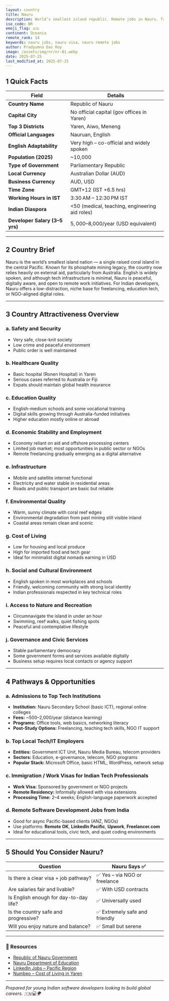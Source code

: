 ```yaml
---
layout: country
title: Nauru
description: World’s smallest island republic. Remote jobs in Nauru. Trilp AI curated info. Indians in Nauru.
iso_code: NR
emoji_flag: 🇳🇷
continent: Oceania
remote_rank: 14
keywords: nauru jobs, nauru visa, nauru remote jobs
author: Pradyumna Das Roy
image: /assets/img/nr/nr-01.webp
date: 2025-07-25
last_modified_at: 2025-07-25
---
```


## 1 Quick Facts

| Field                          | Details                                        |
| ------------------------------ | ---------------------------------------------- |
| **Country Name**               | Republic of Nauru                              |
| **Capital City**               | No official capital (gov offices in Yaren)     |
| **Top 3 Districts**            | Yaren, Aiwo, Meneng                            |
| **Official Languages**         | Nauruan, English                               |
| **English Adaptability**       | Very high – co-official and widely spoken      |
| **Population (2025)**          | ~10,000                                        |
| **Type of Government**         | Parliamentary Republic                         |
| **Local Currency**             | Australian Dollar (AUD)                        |
| **Business Currency**          | AUD, USD                                       |
| **Time Zone**                  | GMT+12 (IST +6.5 hrs)                          |
| **Working Hours in IST**       | 3:30 AM – 12:30 PM IST                         |
| **Indian Diaspora**            | <50 (medical, teaching, engineering aid roles) |
| **Developer Salary (3–5 yrs)** | $5,000–$8,000/year (USD equivalent)            |

---

## 2 Country Brief

Nauru is the world’s smallest island nation — a single raised coral island in the central Pacific. Known for its phosphate mining legacy, the country now relies heavily on external aid, particularly from Australia. English is widely spoken, and although tech infrastructure is minimal, Nauru is peaceful, digitally aware, and open to remote work initiatives. For Indian developers, Nauru offers a low-distraction, niche base for freelancing, education tech, or NGO-aligned digital roles.

---

## 3 Country Attractiveness Overview

### a. Safety and Security

- Very safe, close-knit society
- Low crime and peaceful environment
- Public order is well maintained

### b. Healthcare Quality

- Basic hospital (Ronen Hospital) in Yaren
- Serious cases referred to Australia or Fiji
- Expats should maintain global health insurance

### c. Education Quality

- English-medium schools and some vocational training
- Digital skills growing through Australia-funded initiatives
- Higher education mostly online or abroad

### d. Economic Stability and Employment

- Economy reliant on aid and offshore processing centers
- Limited job market; most opportunities in public sector or NGOs
- Remote freelancing gradually emerging as a digital alternative

### e. Infrastructure

- Mobile and satellite internet functional
- Electricity and water stable in residential areas
- Roads and public transport are basic but reliable

### f. Environmental Quality

- Warm, sunny climate with coral reef edges
- Environmental degradation from past mining still visible inland
- Coastal areas remain clean and scenic

### g. Cost of Living

- Low for housing and local produce
- High for imported food and tech gear
- Ideal for minimalist digital nomads earning in USD

### h. Social and Cultural Environment

- English spoken in most workplaces and schools
- Friendly, welcoming community with strong local identity
- Indian professionals respected in key technical roles

### i. Access to Nature and Recreation

- Circumnavigate the island in under an hour
- Swimming, reef walks, quiet fishing spots
- Peaceful and contemplative lifestyle

### j. Governance and Civic Services

- Stable parliamentary democracy
- Some government forms and services available digitally
- Business setup requires local contacts or agency support

---

## 4 Pathways & Opportunities

### a. Admissions to Top Tech Institutions

- **Institution:** Nauru Secondary School (basic ICT), regional online colleges
- **Fees:** ~$500–$2,000/year (distance learning)
- **Programs:** Office tools, web basics, networking literacy
- **Post-Study Options:** Freelancing, teaching tech skills, NGO IT support

### b. Top Local Tech/IT Employers

- **Entities:** Government ICT Unit, Nauru Media Bureau, telecom providers
- **Sectors:** Education, e-governance, telecom, NGO programs
- **Popular Stack:** Microsoft Office, basic HTML, WordPress, network setup

### c. Immigration / Work Visas for Indian Tech Professionals

- **Work Visa:** Sponsored by government or NGO projects
- **Remote Residency:** Informally allowed with visa extensions
- **Processing Time:** 2–4 weeks; English-language paperwork accepted

### d. Remote Software Development Jobs from India

- Good for async Pacific-based clients (ANZ, NGOs)
- Use platforms: **Remote OK**, **LinkedIn Pacific**, **Upwork**, **Freelancer.com**
- Ideal for educational tools, civic tech, and quiet coding environments

---

## 5 Should You Consider Nauru?

| Question                               | Nauru Says ✅                  |
| -------------------------------------- | ------------------------------ |
| Is there a clear visa + job pathway?   | ✅ Yes – via NGO or freelance  |
| Are salaries fair and livable?         | ✅ With USD contracts          |
| Is English enough for day-to-day life? | ✅ Universally used            |
| Is the country safe and progressive?   | ✅ Extremely safe and friendly |
| Will you enjoy nature and balance?     | ✅ Small but serene            |

---

### 🔗 Resources

- [Republic of Nauru Government](https://www.naurugov.nr/)
- [Nauru Department of Education](https://naurugov.nr/government/departments/education.aspx)
- [LinkedIn Jobs – Pacific Region](https://www.linkedin.com/jobs/search/?location=Pacific%20Islands)
- [Numbeo – Cost of Living in Yaren](https://www.numbeo.com/cost-of-living/in/Yaren)

---

_Prepared for young Indian software developers looking to build global careers. 🇮🇳💻🌍_
